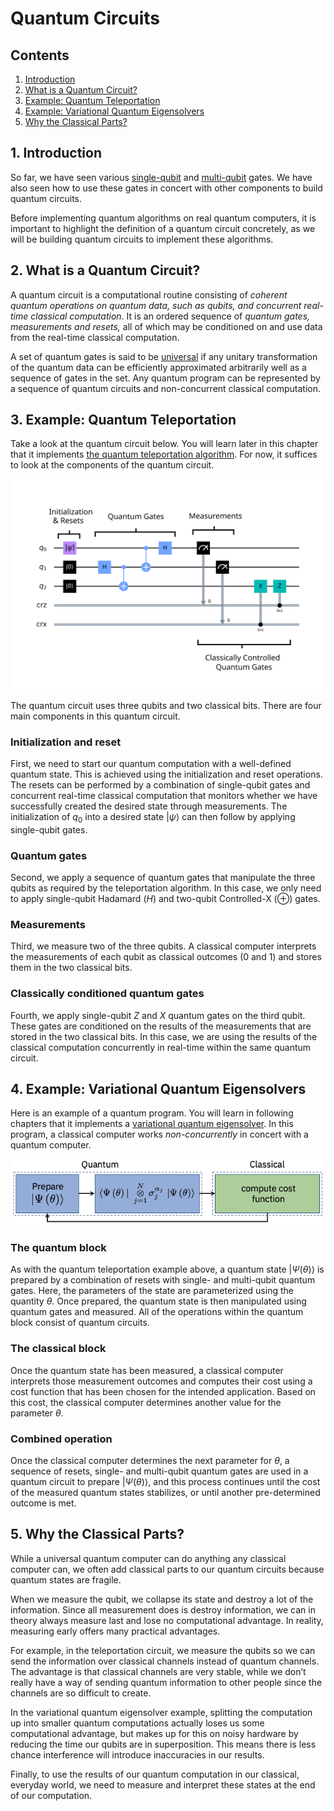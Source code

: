 # Quantum Circuits

## Contents

1. [Introduction](#intro)
2. [What is a Quantum Circuit?](#whatis)
3. [Example: Quantum Teleportation](#teleportation)
4. [Example: Variational Quantum Eigensolvers](#vqe)
5. [Why the Classical Parts?](#why-classical)

## 1. Introduction <a id='intro'></a>

So far, we have seen various [single-qubit](https://qiskit.org/textbook/ch-states/single-qubit-gates.html) and [multi-qubit](https://qiskit.org/textbook/ch-gates/introduction.html) gates. We have also seen how to use these gates in concert with other components to build quantum circuits. 

Before implementing quantum algorithms on real quantum computers, it is important to highlight the definition of a quantum circuit concretely, as we will be building quantum circuits to implement these algorithms.


## 2. What is a Quantum Circuit? <a id='whatis'></a>

A quantum circuit is a computational routine consisting of _coherent quantum operations on quantum data, such as qubits, and concurrent real-time classical computation_. It is an ordered sequence of _quantum gates,_ _measurements and resets,_ all of which may be conditioned on and use data from the real-time classical computation. 

A set of quantum gates is said to be [universal](https://qiskit.org/textbook/ch-gates/proving-universality.html) if any unitary transformation of the quantum data can be efficiently approximated arbitrarily well as a sequence of gates in the set. Any quantum program can be represented by a sequence of quantum circuits and non-concurrent classical computation.

## 3. Example: Quantum Teleportation <a id='teleportation'></a>

Take a look at the quantum circuit below. You will learn later in this chapter that it implements [the quantum teleportation algorithm](https://qiskit.org/textbook/ch-algorithms/teleportation.html). For now, it suffices to look at the components of the quantum circuit.

![Quantum Teleportation Labeled](images/teleportation_labelled.svg)

The quantum circuit uses three qubits and two classical bits. There are four main components in this quantum circuit. 

### Initialization and reset
First, we need to start our quantum computation with a well-defined quantum state. This is achieved using the initialization and reset operations. The resets can be performed by a combination of single-qubit gates and concurrent real-time classical computation that monitors whether we have successfully created the desired state through measurements. The initialization of $q_0$ into a desired state $\vert\psi\rangle$ can then follow by applying single-qubit gates.

### Quantum gates
Second, we apply a sequence of quantum gates that manipulate the three qubits as required by the teleportation algorithm. In this case, we only need to apply single-qubit Hadamard ($H$) and two-qubit Controlled-X ($\oplus$) gates.  

### Measurements
Third, we measure two of the three qubits. A classical computer interprets the measurements of each qubit as classical outcomes (0 and 1) and stores them in the two classical bits.

### Classically conditioned quantum gates
Fourth, we apply single-qubit $Z$ and $X$ quantum gates on the third qubit. These gates are conditioned on the results of the measurements that are stored in the two classical bits. In this case, we are using the results of the classical computation concurrently in real-time within the same quantum circuit.

## 4. Example: Variational Quantum Eigensolvers <a id='vqe'></a>

Here is an example of a quantum program. You will learn in following chapters that it implements a [variational quantum eigensolver](https://qiskit.org/textbook/ch-applications/vqe-molecules.html). In this program, a classical computer works _non-concurrently_ in concert with a quantum computer.

![Variational Quantum Eigensolver Labeled](images/vqe-labeled.png)

### The quantum block
As with the quantum teleportation example above, a quantum state $\vert\Psi(\theta)\rangle$ is prepared by a combination of resets with single- and multi-qubit quantum gates. Here, the parameters of the state are parameterized using the quantity $\theta$. Once prepared, the quantum state is then manipulated using quantum gates and measured. All of the operations within the quantum block consist of quantum circuits.

### The classical block
Once the quantum state has been measured, a classical computer interprets those measurement outcomes and computes their cost using a cost function that has been chosen for the intended application. Based on this cost, the classical computer determines another value for the parameter $\theta$.

### Combined operation
Once the classical computer determines the next parameter for $\theta$, a sequence of resets, single- and multi-qubit quantum gates are used in a quantum circuit to prepare $\vert\Psi(\theta)\rangle$, and this process continues until the cost of the measured quantum states stabilizes, or until another pre-determined outcome is met.

## 5. Why the Classical Parts? <a id='why-classical'></a>

While a universal quantum computer can do anything any classical computer can, we often add classical parts to our quantum circuits because quantum states are fragile.

When we measure the qubit, we collapse its state and destroy a lot of the information. Since all measurement does is destroy information, we can in theory always measure last and lose no computational advantage. In reality, measuring early offers many practical advantages.

For example, in the teleportation circuit, we measure the qubits so we can send the information over classical channels instead of quantum channels. The advantage is that classical channels are very stable, while we don’t really have a way of sending quantum information to other people since the channels are so difficult to create.

In the variational quantum eigensolver example, splitting the computation up into smaller quantum computations actually loses us some computational advantage, but makes up for this on noisy hardware by reducing the time our qubits are in superposition. This means there is less chance interference will introduce inaccuracies in our results.

Finally, to use the results of our quantum computation in our classical, everyday world, we need to measure and interpret these states at the end of our computation.

